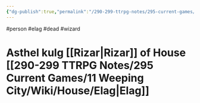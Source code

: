 ```yaml
---
{"dg-publish":true,"permalink":"/290-299-ttrpg-notes/295-current-games/11-weeping-city/wiki/person/asthel/"}
---
```



#person #elag #dead #wizard 

# Asthel kulg [[Rizar\|Rizar]] of House [[290-299 TTRPG Notes/295 Current Games/11 Weeping City/Wiki/House/Elag\|Elag]]